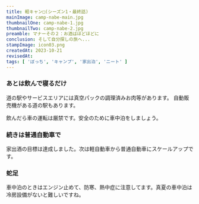 ```yaml
---
title: 軽キャン□(シーズン1・最終話)
mainImage: camp-nabe-main.jpg
thumbnailOne: camp-nabe-1.jpg
thumbnailTwo: camp-nabe-2.jpg
preamble: マナーその２：お酒はほどほどに
conclusion: そして自分探しの旅へ...
stampImage: icon03.png
createdAt: 2023-10-21
revisedAt: 
tags: [ 'ぼっち', 'キャンプ', '家出泊', 'ニート' ]
---
```


### あとは飲んで寝るだけ

道の駅やサービスエリアには真空パックの調理済みお肉等があります。
自動販売機がある道の駅もあります。

飲んだら車の運転は厳禁です。安全のために車中泊をしましょう。

### 続きは普通自動車で

家出酒の目標は達成しました。次は軽自動車から普通自動車にスケールアップです。

### 蛇足

車中泊のときはエンジン止めて、防寒、熱中症に注意してます。真夏の車中泊は冷房設備がないと難しいですね。


